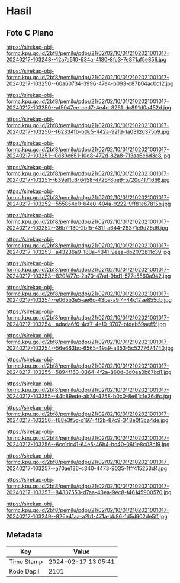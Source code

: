 # Hasil

## Foto C Plano

https://sirekap-obj-formc.kpu.go.id/2bf8/pemilu/pdpr/21/02/02/10/01/2102021001017-20240217-103248--12a7a510-634a-4180-8fc3-7e871af5e856.jpg

https://sirekap-obj-formc.kpu.go.id/2bf8/pemilu/pdpr/21/02/02/10/01/2102021001017-20240217-103250--60a60734-3996-47e4-b093-c87b04ac0c12.jpg

https://sirekap-obj-formc.kpu.go.id/2bf8/pemilu/pdpr/21/02/02/10/01/2102021001017-20240217-103250--af5047ee-ced7-4e4d-8261-dc891d0a452d.jpg

https://sirekap-obj-formc.kpu.go.id/2bf8/pemilu/pdpr/21/02/02/10/01/2102021001017-20240217-103250--f62334fb-b0c5-442a-92fd-1a0312d375b9.jpg

https://sirekap-obj-formc.kpu.go.id/2bf8/pemilu/pdpr/21/02/02/10/01/2102021001017-20240217-103251--0d89e651-10d8-472d-82a8-713aa6e6d3e8.jpg

https://sirekap-obj-formc.kpu.go.id/2bf8/pemilu/pdpr/21/02/02/10/01/2102021001017-20240217-103251--639ef1c6-6458-4726-8be9-5720d4f71666.jpg

https://sirekap-obj-formc.kpu.go.id/2bf8/pemilu/pdpr/21/02/02/10/01/2102021001017-20240217-103252--555854e0-64e0-404a-9222-9ff81e67815b.jpg

https://sirekap-obj-formc.kpu.go.id/2bf8/pemilu/pdpr/21/02/02/10/01/2102021001017-20240217-103252--36b7f130-2bf5-431f-a644-28371e9d26d6.jpg

https://sirekap-obj-formc.kpu.go.id/2bf8/pemilu/pdpr/21/02/02/10/01/2102021001017-20240217-103253--a43236a9-180a-4341-9eea-db2073b11c39.jpg

https://sirekap-obj-formc.kpu.go.id/2bf8/pemilu/pdpr/21/02/02/10/01/2102021001017-20240217-103253--820f477c-2b70-47ad-9bd1-577e5560a942.jpg

https://sirekap-obj-formc.kpu.go.id/2bf8/pemilu/pdpr/21/02/02/10/01/2102021001017-20240217-103254--e065b3e5-ae6c-43be-a9f4-44c12ae855cb.jpg

https://sirekap-obj-formc.kpu.go.id/2bf8/pemilu/pdpr/21/02/02/10/01/2102021001017-20240217-103254--adada6f6-4cf7-4e10-9707-bfdeb59aef5f.jpg

https://sirekap-obj-formc.kpu.go.id/2bf8/pemilu/pdpr/21/02/02/10/01/2102021001017-20240217-103254--56e663bc-6565-49a9-a353-5c5277674740.jpg

https://sirekap-obj-formc.kpu.go.id/2bf8/pemilu/pdpr/21/02/02/10/01/2102021001017-20240217-103255--5894f163-0364-4f2a-860d-3d0ea0b67bd1.jpg

https://sirekap-obj-formc.kpu.go.id/2bf8/pemilu/pdpr/21/02/02/10/01/2102021001017-20240217-103255--44b89ede-ab74-4258-b0c0-8e61c1e36dfc.jpg

https://sirekap-obj-formc.kpu.go.id/2bf8/pemilu/pdpr/21/02/02/10/01/2102021001017-20240217-103256--f88e3f5c-d197-4f2b-87c9-348e0f3ca4de.jpg

https://sirekap-obj-formc.kpu.go.id/2bf8/pemilu/pdpr/21/02/02/10/01/2102021001017-20240217-103256--6cc1dc41-64e5-46b4-bc40-06f1e8c08c19.jpg

https://sirekap-obj-formc.kpu.go.id/2bf8/pemilu/pdpr/21/02/02/10/01/2102021001017-20240217-103257--a70ae136-c340-4473-9035-1fff415253d4.jpg

https://sirekap-obj-formc.kpu.go.id/2bf8/pemilu/pdpr/21/02/02/10/01/2102021001017-20240217-103257--84337553-d7aa-43ea-9ec8-f46145900570.jpg

https://sirekap-obj-formc.kpu.go.id/2bf8/pemilu/pdpr/21/02/02/10/01/2102021001017-20240217-103249--826e41aa-a2b1-471a-bb86-1d5d902de5ff.jpg


## Metadata

| Key        | Value               |
| ---------- | ------------------- |
| Time Stamp | 2024-02-17 13:05:41 |
| Kode Dapil | 2101                |



